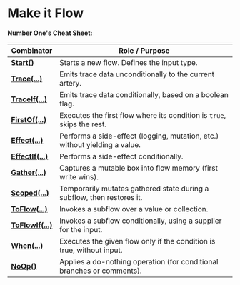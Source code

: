 # Make it Flow
**Number One's Cheat Sheet:**

| Combinator                                    | Role / Purpose                                                                |
| --------------------------------------------- | ----------------------------------------------------------------------------- |
| [**Start<T>()**](./MakeItFlowStart.md)        | Starts a new flow. Defines the input type.                                    |
| [**Trace(...)**](./MakeItFlowTrace.md)        | Emits trace data unconditionally to the current artery.                       |
| [**TraceIf(...)**](./MakeItFlowTrace.md)      | Emits trace data conditionally, based on a boolean flag.                      |
| [**FirstOf(...)**](./MakeItFlowFirstOf.md)    | Executes the first flow where its condition is `true`, skips the rest.        |
| [**Effect(...)**](./MakeItFlowEffect.md)      | Performs a side-effect (logging, mutation, etc.) without yielding a value.    |
| [**EffectIf(...)**](./MakeItFlowEffect.md)    | Performs a side-effect conditionally.                                         |
| [**Gather<T>(...)**](./MakeItFlowGather.md)   | Captures a mutable box into flow memory (first write wins).                   |
| [**Scoped<T>(...)**](./MakeItFlowScoped.md)   | Temporarily mutates gathered state during a subflow, then restores it.        |
| [**ToFlow(...)**](./MakeItFlowToFlow.md)      | Invokes a subflow over a value or collection.                                 |
| [**ToFlowIf(...)**](./MakeItFlowToFlow.md)    | Invokes a subflow conditionally, using a supplier for the input.              |
| [**When(...)**](./MakeItFlowWhen.md)          | Executes the given flow only if the condition is true, without input.         |
| [**NoOp()**](./MakeItFlowNoOp.md)             | Applies a do-nothing operation (for conditional branches or comments).        |

